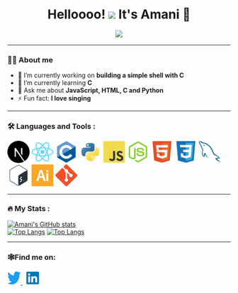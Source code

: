 <div align="center">
  <div>
    <h1> Helloooo! 
      <img src="https://media.giphy.com/media/hvRJCLFzcasrR4ia7z/giphy.gif" width="30px" />
      It's Amani 🙂
    </h1>
  </div>
  <img src="https://img.freepik.com/free-vector/programmer-work-with-working-day-symbols-flat-illustration_1284-60322.jpg?t=st=1668773727~exp=1668774327~hmac=b95f1e1520aa53d3f0063cac559ef1a5d74506ed23bc05ec58e6b66abecf85c0" >
</div>

<!--
**amanimavu/amanimavu** is a ✨ _special_ ✨ repository because its `README.md` (this file) appears on your GitHub profile.

Here are some ideas to get you started:
-->
----

### :man_technologist: About me
- 🔭 I’m currently working on **building a simple shell with C**
- 🌱 I’m currently learning **C**
- 💬 Ask me about **JavaScript, HTML, C and Python**
- ⚡ Fun fact: **I love singing**

---

### :hammer_and_wrench: Languages and Tools :
<div>
  <img src="https://github.com/devicons/devicon/blob/master/icons/nextjs/nextjs-original.svg" alt="java" title="nextjs" width="50" height="auto"/>
  <img src="https://github.com/devicons/devicon/blob/master/icons/react/react-original.svg" alt="react" title="react" width="50" height="auto"/>
  <img src="https://github.com/devicons/devicon/blob/master/icons/c/c-original.svg" alt="c" title="c" width="50" height="auto"/>
  <img src="https://github.com/devicons/devicon/blob/master/icons/python/python-original.svg" alt="python" title="python" width="50" height="auto" />
  <img src="https://github.com/devicons/devicon/blob/master/icons/javascript/javascript-original.svg" alt="javascript" title="javascript" width="50" height="auto">
  <img src="https://github.com/devicons/devicon/blob/master/icons/nodejs/nodejs-original.svg" alt="nodejs" title="nodejs" width="50" height="auto">
  <img src="https://github.com/devicons/devicon/blob/master/icons/html5/html5-original.svg" alt="html" title="html" width="50" height="auto" />
  <img src="https://github.com/devicons/devicon/blob/master/icons/css3/css3-original.svg" alt="css" title="css" width="50" height="auto" />
  <img src="https://github.com/devicons/devicon/blob/master/icons/mysql/mysql-original.svg" alt="mysql" title="mysql" width="50" height="auto" />
  <img src="https://github.com/devicons/devicon/blob/master/icons/bash/bash-original.svg" alt="bash" title="bash" width="50" height="auto" />
  <img src="https://github.com/devicons/devicon/blob/master/icons/illustrator/illustrator-plain.svg" alt="illustrator" title="illustrator" width="50" height="auto" />
  <img src="https://github.com/devicons/devicon/blob/master/icons/git/git-original.svg" alt="git" title="git" width="50" height="auto" />
</div>

---

### :fire: My Stats :
[![Amani's GitHub stats](https://github-readme-stats.vercel.app/api?username=amanimavu&show_icons=true&theme=radical#gh-dark-mode-only)](https://github.com/anuraghazra/github-readme-stats)
<br />
[![Top Langs](https://github-readme-stats.vercel.app/api/top-langs/?username=amanimavu&layout=compact&theme=radical#gh-dark-mode-only)](https://github.com/anuraghazra/github-readme-stats)
[![Top Langs](https://github-readme-stats.vercel.app/api/top-langs/?username=amanimavu&layout=compact&theme=radical#gh-light-mode-only)](https://github.com/anuraghazra/github-readme-stats)

---

### 🕸️Find me on:
<div>
  <a href="https://twitter.com/amanimavu" target="_blank">
    <img src="https://github.com/devicons/devicon/blob/master/icons/twitter/twitter-original.svg" alt="twitter" title="twitter" width="30" height="30" />
  </a>
  <span>&nbsp;<span>
  <a href="https://www.linkedin.com/in/amani-mavu/" target="_blank">
    <img src="https://github.com/devicons/devicon/blob/master/icons/linkedin/linkedin-original.svg" alt="linkedin" title="linkedin" width="30" height="30" />
  </a>
</div>
